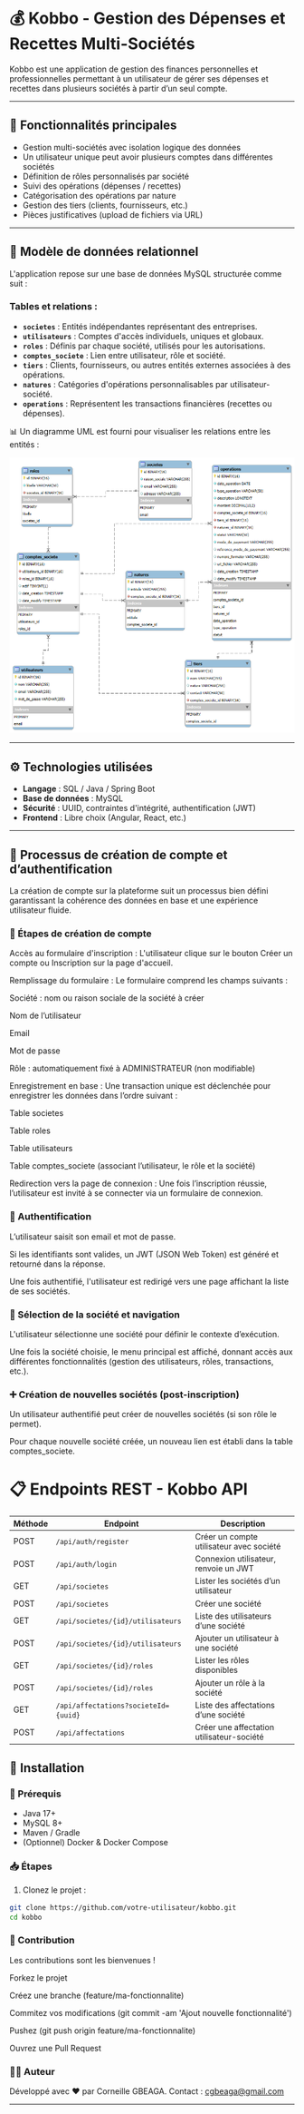 # 💰 Kobbo - Gestion des Dépenses et Recettes Multi-Sociétés

Kobbo est une application de gestion des finances personnelles et professionnelles permettant à
un utilisateur de gérer ses dépenses et recettes dans plusieurs sociétés à partir d’un seul compte.

---

## 📌 Fonctionnalités principales

- Gestion multi-sociétés avec isolation logique des données
- Un utilisateur unique peut avoir plusieurs comptes dans différentes sociétés
- Définition de rôles personnalisés par société
- Suivi des opérations (dépenses / recettes)
- Catégorisation des opérations par nature
- Gestion des tiers (clients, fournisseurs, etc.)
- Pièces justificatives (upload de fichiers via URL)

---

## 🧱 Modèle de données relationnel

L'application repose sur une base de données MySQL structurée comme suit :

### Tables et relations :

- **`societes`** : Entités indépendantes représentant des entreprises.
- **`utilisateurs`** : Comptes d'accès individuels, uniques et globaux.
- **`roles`** : Définis par chaque société, utilisés pour les autorisations.
- **`comptes_societe`** : Lien entre utilisateur, rôle et société.
- **`tiers`** : Clients, fournisseurs, ou autres entités externes associées à des opérations.
- **`natures`** : Catégories d'opérations personnalisables par utilisateur-société.
- **`operations`** : Représentent les transactions financières (recettes ou dépenses).

📊 Un diagramme UML est fourni pour visualiser les relations entre les entités :

![Diagramme - Kobbo](analyse.png)

---

## ⚙️ Technologies utilisées

- **Langage** : SQL / Java / Spring Boot
- **Base de données** : MySQL
- **Sécurité** : UUID, contraintes d'intégrité, authentification (JWT)
- **Frontend** : Libre choix (Angular, React, etc.)

---

## 📝 Processus de création de compte et d’authentification

La création de compte sur la plateforme suit un processus bien défini garantissant la cohérence des données en base et
une expérience utilisateur fluide.

### 🧾 Étapes de création de compte

Accès au formulaire d'inscription :
L'utilisateur clique sur le bouton Créer un compte ou Inscription sur la page d'accueil.

Remplissage du formulaire :
Le formulaire comprend les champs suivants :

Société : nom ou raison sociale de la société à créer

Nom de l’utilisateur

Email

Mot de passe

Rôle : automatiquement fixé à ADMINISTRATEUR (non modifiable)

Enregistrement en base :
Une transaction unique est déclenchée pour enregistrer les données dans l’ordre suivant :

Table societes

Table roles

Table utilisateurs

Table comptes_societe (associant l’utilisateur, le rôle et la société)

Redirection vers la page de connexion :
Une fois l’inscription réussie, l’utilisateur est invité à se connecter via un formulaire de connexion.

### 🔐 Authentification

L’utilisateur saisit son email et mot de passe.

Si les identifiants sont valides, un JWT (JSON Web Token) est généré et retourné dans la réponse.

Une fois authentifié, l'utilisateur est redirigé vers une page affichant la liste de ses sociétés.

### 🏢 Sélection de la société et navigation

L'utilisateur sélectionne une société pour définir le contexte d’exécution.

Une fois la société choisie, le menu principal est affiché, donnant accès aux différentes fonctionnalités (gestion des
utilisateurs, rôles, transactions, etc.).

### ➕ Création de nouvelles sociétés (post-inscription)

Un utilisateur authentifié peut créer de nouvelles sociétés (si son rôle le permet).

Pour chaque nouvelle société créée, un nouveau lien est établi dans la table comptes_societe.

# 📋 Endpoints REST - Kobbo API

| Méthode | Endpoint                             | Description                               |
|---------|--------------------------------------|-------------------------------------------|
| POST    | `/api/auth/register`                 | Créer un compte utilisateur avec société  |
| POST    | `/api/auth/login`                    | Connexion utilisateur, renvoie un JWT     |
| GET     | `/api/societes`                      | Lister les sociétés d’un utilisateur      |
| POST    | `/api/societes`                      | Créer une société                         |
| GET     | `/api/societes/{id}/utilisateurs`    | Liste des utilisateurs d’une société      |
| POST    | `/api/societes/{id}/utilisateurs`    | Ajouter un utilisateur à une société      |
| GET     | `/api/societes/{id}/roles`           | Lister les rôles disponibles              |
| POST    | `/api/societes/{id}/roles`           | Ajouter un rôle à la société              |
| GET     | `/api/affectations?societeId={uuid}` | Liste des affectations d’une société      |
| POST    | `/api/affectations`                  | Créer une affectation utilisateur-société |

## 🚀 Installation

### 🔧 Prérequis

- Java 17+
- MySQL 8+
- Maven / Gradle
- (Optionnel) Docker & Docker Compose

### 📥 Étapes

1. Clonez le projet :

```bash
git clone https://github.com/votre-utilisateur/kobbo.git
cd kobbo
```

### 🤝 Contribution

Les contributions sont les bienvenues !

Forkez le projet

Créez une branche (feature/ma-fonctionnalite)

Commitez vos modifications (git commit -am 'Ajout nouvelle fonctionnalité')

Pushez (git push origin feature/ma-fonctionnalite)

Ouvrez une Pull Request

### 👨‍💻 Auteur

Développé avec ❤️ par Corneille GBEAGA.
Contact : cgbeaga@gmail.com

---
